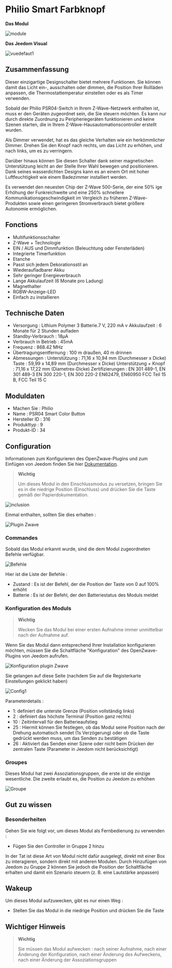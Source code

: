 # Philio Smart Farbknopf

**Das Modul**

![module](images/philio.psr04/module.jpg)

**Das Jeedom Visual**

![vuedefaut1](images/philio.psr04/vuedefaut1.jpg)

Zusammenfassung
------

Dieser einzigartige Designschalter bietet mehrere Funktionen. Sie können damit das Licht ein-, ausschalten oder dimmen, die Position Ihrer Rollläden anpassen, die Thermostattemperatur einstellen oder es als Timer verwenden.

Sobald der Philio PSR04-Switch in Ihrem Z-Wave-Netzwerk enthalten ist, muss er den Geräten zugeordnet sein, die Sie steuern möchten. Es kann nur durch direkte Zuordnung zu Peripheriegeräten funktionieren und keine Szenen starten, die in Ihrem Z-Wave-Hausautomationscontroller erstellt wurden.

Als Dimmer verwendet, hat es das gleiche Verhalten wie ein herkömmlicher Dimmer. Drehen Sie den Knopf nach rechts, um das Licht zu erhöhen, und nach links, um es zu verringern.

Darüber hinaus können Sie diesen Schalter dank seiner magnetischen Unterstützung leicht an der Stelle Ihrer Wahl bewegen und positionieren. Dank seines wasserdichten Designs kann es an einem Ort mit hoher Luftfeuchtigkeit wie einem Badezimmer installiert werden.

Es verwendet den neuesten Chip der Z-Wave 500-Serie, der eine 50% ige Erhöhung der Funkreichweite und eine 250% schnellere Kommunikationsgeschwindigkeit im Vergleich zu früheren Z-Wave-Produkten sowie einen geringeren Stromverbrauch bietet größere Autonomie ermöglichen.

Fonctions
---------

-   Multifunktionsschalter
-   Z-Wave + Technologie
-   EIN / AUS und Dimmfunktion (Beleuchtung oder Fensterläden)
-   Integrierte Timerfunktion
-   Etanche
-   Passt sich jedem Dekorationsstil an
-   Wiederaufladbarer Akku
-   Sehr geringer Energieverbrauch
-   Lange Akkulaufzeit (6 Monate pro Ladung)
-   Magnethalter
-   RGBW-Anzeige-LED
-   Einfach zu installieren

Technische Daten
---------------------------

-   Versorgung : Lithium Polymer 3 Batterie.7 V, 220 mA v Akkulaufzeit : 6 Monate für 2 Stunden aufladen
-   Standby-Verbrauch : 18µA
-   Verbrauch in Betrieb : 45mA
-   Frequenz : 868.42 MHz
-   Übertragungsentfernung : 100 m draußen, 40 m drinnen
-   Abmessungen : Unterstützung : 71,16 x 10,94 mm (Durchmesser x Dicke) Taste : 59,99 x 14,89 mm (Durchmesser x Dicke) Unterstützung + Knopf : 71,16 x 17,22 mm (Diametrex-Dicke) Zertifizierungen : EN 301 489-1, EN 301 489-3 EN 300 220-1, EN 300 220-2 EN62479, EN60950 FCC Teil 15 B, FCC Teil 15 C

Moduldaten
-----------------

-   Machen Sie : Philio
-   Name : PSR04 Smart Color Button
-   Hersteller ID : 316
-   Produkttyp : 9
-   Produkt-ID : 34

Configuration
-------------

Informationen zum Konfigurieren des OpenZwave-Plugins und zum Einfügen von Jeedom finden Sie hier [Dokumentation](https://doc.jeedom.com/de_DE/plugins/automation%20protocol/openzwave/).

> **Wichtig**
>
> Um dieses Modul in den Einschlussmodus zu versetzen, bringen Sie es in die niedrige Position (Einschluss) und drücken Sie die Taste gemäß der Papierdokumentation.

![inclusion](images/philio.psr04/inclusion.jpg)

Einmal enthalten, sollten Sie dies erhalten :

![Plugin Zwave](images/philio.psr04/information.jpg)

### Commandes

Sobald das Modul erkannt wurde, sind die dem Modul zugeordneten Befehle verfügbar.

![Befehle](images/philio.psr04/commandes.jpg)

Hier ist die Liste der Befehle :

-   Zustand : Es ist der Befehl, der die Position der Taste von 0 auf 100% erhöht
-   Batterie : Es ist der Befehl, der den Batteriestatus des Moduls meldet

### Konfiguration des Moduls

> **Wichtig**
>
> Wecken Sie das Modul bei einer ersten Aufnahme immer unmittelbar nach der Aufnahme auf.

Wenn Sie das Modul dann entsprechend Ihrer Installation konfigurieren möchten, müssen Sie die Schaltfläche "Konfiguration" des OpenZwave-Plugins von Jeedom aufrufen.

![Konfiguration plugin Zwave](images/plugin/bouton_configuration.jpg)

Sie gelangen auf diese Seite (nachdem Sie auf die Registerkarte Einstellungen geklickt haben)

![Config1](images/philio.psr04/config1.jpg)

Parameterdetails :

-   1: definiert die unterste Grenze (Position vollständig links)
-   2 : definiert das höchste Terminal (Position ganz rechts)
-   10 : Zeitintervall für den Batterieaufstieg
-   25 : Hiermit können Sie festlegen, ob das Modul seine Position nach der Drehung automatisch sendet (1s Verzögerung) oder ob die Taste gedrückt werden muss, um das Senden zu bestätigen
-   26 : Aktiviert das Senden einer Szene oder nicht beim Drücken der zentralen Taste (Parameter in Jeedom nicht berücksichtigt)

### Groupes

Dieses Modul hat zwei Assoziationsgruppen, die erste ist die einzige wesentliche. Die zweite erlaubt es, die Position zu Jeedom zu erhöhen

![Groupe](images/philio.psr04/groupe.jpg)

Gut zu wissen
------------

### Besonderheiten

Gehen Sie wie folgt vor, um dieses Modul als Fernbedienung zu verwenden :

-   Fügen Sie den Controller in Gruppe 2 hinzu

In der Tat ist diese Art von Modul nicht dafür ausgelegt, direkt mit einer Box zu interagieren, sondern direkt mit anderen Modulen. Durch Hinzufügen von Jeedom zu Gruppe 2 können Sie jedoch die Position der Schaltfläche erhalten und damit ein Szenario steuern (z. B. eine Lautstärke anpassen)

Wakeup
------

Um dieses Modul aufzuwecken, gibt es nur einen Weg :

-   Stellen Sie das Modul in die niedrige Position und drücken Sie die Taste

Wichtiger Hinweis
---------------

> **Wichtig**
>
> Sie müssen das Modul aufwecken : nach seiner Aufnahme, nach einer Änderung der Konfiguration, nach einer Änderung des Aufweckens, nach einer Änderung der Assoziationsgruppen
